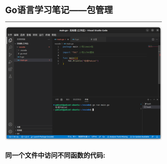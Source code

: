 

# Go语言学习笔记——包管理

------

![go_1_1](https://github.com/pake0224/go_learn/blob/main/%E6%8B%89%E8%A5%BF%E5%A7%86/%E6%88%AA%E5%9B%BE%202022-12-03%2018-29-59.png)

## 同一个文件中访问不同函数的代码:



[](https://github.com/pake0224/go_learn/blob/main/%E6%8B%89%E8%A5%BF%E5%A7%86/%E6%88%AA%E5%9B%BE%202022-12-03%2018-29-59.png)